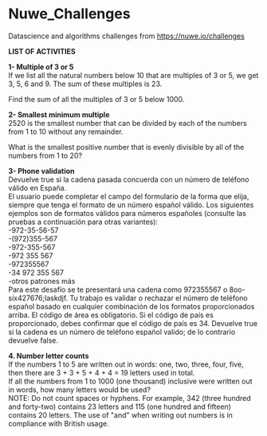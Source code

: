 # Nuwe_Challenges

Datascience and algorithms challenges from https://nuwe.io/challenges

**LIST OF ACTIVITIES** 

**1- Multiple of 3 or 5**  
If we list all the natural numbers below 10 that are multiples 
of 3 or 5, we get 3, 5, 6 and 9. The sum of these multiples is 23.

Find the sum of all the multiples of 3 or 5 below 1000.  

**2- Smallest minimum multiple**  
 2520 is the smallest number that can be divided by each of the numbers from 1 to 10 without any remainder.

What is the smallest positive number that is evenly divisible by all of the numbers from 1 to 20?

**3- Phone validation**   
Devuelve true si la cadena pasada concuerda con un número de teléfono válido en España.  
El usuario puede completar el campo del formulario de la forma que elija, siempre que tenga el formato de un número español válido. Los siguientes ejemplos son de formatos válidos para números españoles (consulte las pruebas a continuación para otras variantes):  
-972-35-56-57  
-(972)355-567  
-972-355-567  
-972 355 567  
-972355567  
-34 972 355 567  
-otros patrones más  
Para este desafío se te presentará una cadena como 972355567 o 8oo-six427676;laskdjf. Tu trabajo es validar o rechazar el número de teléfono español basado en cualquier combinación de los formatos proporcionados arriba. El código de área es obligatorio. Si el código de país es proporcionado, debes confirmar que el código de país es 34. Devuelve true si la cadena es un número de teléfono español valido; de lo contrario devuelve false.

**4. Number letter counts**  
If the numbers 1 to 5 are written out in words: one, two, three, four, five, then there are 3 + 3 + 5 + 4 + 4 = 19 letters used in total.  
If all the numbers from 1 to 1000 (one thousand) inclusive were written out in words, how many letters would be used?  
NOTE: Do not count spaces or hyphens. For example, 342 (three hundred and forty-two) contains 23 letters and 115 (one hundred and fifteen) contains 20 letters. The use of "and" when writing out numbers is in compliance with British usage.

